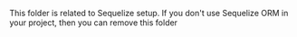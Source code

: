 This folder is related to Sequelize setup. If you don't use Sequelize ORM in your project, then you can remove this folder
